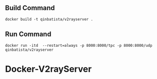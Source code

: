 ## Build Command

```
docker build -t qinbatista/v2rayserver .
```

## Run Command
```
docker run -itd  --restart=always -p 8000:8000/tpc -p 8000:8000/udp  qinbatista/v2rayserver
```

# Docker-V2rayServer
